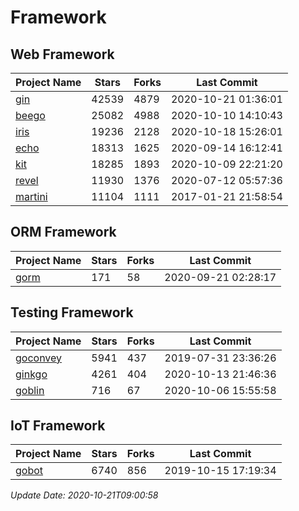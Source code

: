 # Framework

## Web Framework
| Project Name | Stars | Forks | Last Commit |
| ------------ | ----- | ----- | ----------- |
| [gin](https://github.com/gin-gonic/gin) | 42539 | 4879 | 2020-10-21 01:36:01 |
| [beego](https://github.com/astaxie/beego) | 25082 | 4988 | 2020-10-10 14:10:43 |
| [iris](https://github.com/kataras/iris) | 19236 | 2128 | 2020-10-18 15:26:01 |
| [echo](https://github.com/labstack/echo) | 18313 | 1625 | 2020-09-14 16:12:41 |
| [kit](https://github.com/go-kit/kit) | 18285 | 1893 | 2020-10-09 22:21:20 |
| [revel](https://github.com/revel/revel) | 11930 | 1376 | 2020-07-12 05:57:36 |
| [martini](https://github.com/go-martini/martini) | 11104 | 1111 | 2017-01-21 21:58:54 |

## ORM Framework
| Project Name | Stars | Forks | Last Commit |
| ------------ | ----- | ----- | ----------- |
| [gorm](https://github.com/jinzhu/gorm) | 171 | 58 | 2020-09-21 02:28:17 |

## Testing Framework
| Project Name | Stars | Forks | Last Commit |
| ------------ | ----- | ----- | ----------- |
| [goconvey](https://github.com/smartystreets/goconvey) | 5941 | 437 | 2019-07-31 23:36:26 |
| [ginkgo](https://github.com/onsi/ginkgo) | 4261 | 404 | 2020-10-13 21:46:36 |
| [goblin](https://github.com/franela/goblin) | 716 | 67 | 2020-10-06 15:55:58 |

## IoT Framework
| Project Name | Stars | Forks | Last Commit |
| ------------ | ----- | ----- | ----------- |
| [gobot](https://github.com/hybridgroup/gobot) | 6740 | 856 | 2019-10-15 17:19:34 |

*Update Date: 2020-10-21T09:00:58*